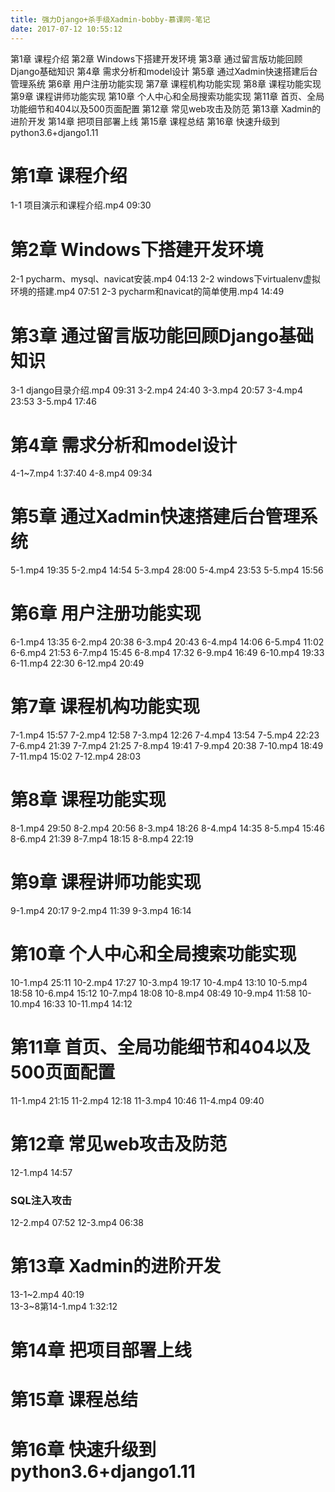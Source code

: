 ```yaml
---
title: 强力Django+杀手级Xadmin-bobby-慕课网-笔记
date: 2017-07-12 10:55:12
---
```


第1章 课程介绍
第2章 Windows下搭建开发环境
第3章 通过留言版功能回顾Django基础知识
第4章 需求分析和model设计
第5章 通过Xadmin快速搭建后台管理系统
第6章 用户注册功能实现
第7章 课程机构功能实现
第8章 课程功能实现
第9章 课程讲师功能实现
第10章 个人中心和全局搜索功能实现
第11章 首页、全局功能细节和404以及500页面配置
第12章 常见web攻击及防范
第13章 Xadmin的进阶开发
第14章 把项目部署上线
第15章 课程总结
第16章 快速升级到python3.6+django1.11

# 第1章 课程介绍
1-1 项目演示和课程介绍.mp4 09:30

# 第2章 Windows下搭建开发环境
2-1 pycharm、mysql、navicat安装.mp4 04:13
2-2 windows下virtualenv虚拟环境的搭建.mp4 07:51
2-3 pycharm和navicat的简单使用.mp4 14:49

# 第3章 通过留言版功能回顾Django基础知识
3-1 django目录介绍.mp4 09:31
3-2.mp4 24:40 
3-3.mp4 20:57
3-4.mp4 23:53
3-5.mp4 17:46

# 第4章 需求分析和model设计
4-1~7.mp4 1:37:40
4-8.mp4 09:34

# 第5章 通过Xadmin快速搭建后台管理系统
5-1.mp4 19:35
5-2.mp4 14:54
5-3.mp4 28:00
5-4.mp4 23:53
5-5.mp4 15:56

# 第6章 用户注册功能实现
6-1.mp4 13:35
6-2.mp4 20:38
6-3.mp4 20:43
6-4.mp4 14:06
6-5.mp4 11:02
6-6.mp4 21:53
6-7.mp4 15:45
6-8.mp4 17:32
6-9.mp4 16:49
6-10.mp4 19:33
6-11.mp4 22:30
6-12.mp4 20:49

# 第7章 课程机构功能实现
7-1.mp4 15:57
7-2.mp4 12:58
7-3.mp4 12:26
7-4.mp4 13:54
7-5.mp4 22:23
7-6.mp4 21:39
7-7.mp4 21:25
7-8.mp4 19:41
7-9.mp4 20:38
7-10.mp4 18:49
7-11.mp4 15:02
7-12.mp4 28:03

# 第8章 课程功能实现
8-1.mp4 29:50
8-2.mp4 20:56
8-3.mp4 18:26
8-4.mp4 14:35
8-5.mp4 15:46
8-6.mp4 21:39
8-7.mp4 18:15
8-8.mp4 22:19

# 第9章 课程讲师功能实现
9-1.mp4 20:17
9-2.mp4 11:39
9-3.mp4 16:14

# 第10章 个人中心和全局搜索功能实现
10-1.mp4 25:11
10-2.mp4 17:27
10-3.mp4 19:17
10-4.mp4 13:10
10-5.mp4 18:58
10-6.mp4 15:12
10-7.mp4 18:08
10-8.mp4 08:49
10-9.mp4 11:58
10-10.mp4 16:33
10-11.mp4 14:12

# 第11章 首页、全局功能细节和404以及500页面配置
11-1.mp4 21:15
11-2.mp4 12:18
11-3.mp4 10:46
11-4.mp4 09:40

# 第12章 常见web攻击及防范
12-1.mp4 14:57
### SQL注入攻击

12-2.mp4 07:52
12-3.mp4 06:38


# 第13章 Xadmin的进阶开发
13-1~2.mp4 40:19     
13-3~8第14-1.mp4 1:32:12

# 第14章 把项目部署上线
# 第15章 课程总结
# 第16章 快速升级到python3.6+django1.11